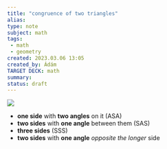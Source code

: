 ```yaml
---
title: "congruence of two triangles"
alias: 
type: note
subject: math
tags:
 - math
 - geometry
created: 2023.03.06 13:05
created_by: Ádám
TARGET DECK: math
summary: 
status: draft 
---
```

![](https://www.onlinemathlearning.com/image-files/congruent-triangles.png)

- **one side** with **two angles** on it (ASA)
- **two sides** with **one angle** between them (SAS)
- **three sides** (SSS)
- **two sides** with **one angle** *opposite the longer* side 